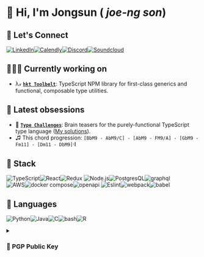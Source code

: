 # 👋 Hi, I'm Jongsun ( *joe-ng son*)

<!-- [![Instagram](https://img.shields.io/badge/Instagram-E4405F?style=for-the-badge&logo=instagram&logoColor=white)](https://www.instagram.com/majorlift/) -->
<!-- github-readme-stats-ncbd-i407e7ist-majorlift.vercel.app -->
<!-- ![github stats](https://github-readme-stats.vercel.app/api?username=majorlift&include_all_commits=true&count_private=true&show_icons=true&theme=transparent&hide_title=true&hide_border=true&hide_rank=true&card_width=200) -->
<!-- ![Top Langs](https://github-readme-stats.vercel.app/api/top-langs/?username=MajorLift&layout=compact&langs_count=8&count_private=true&size_weight=0.5&count_weight=1&hide=roff,html,elixir&theme=transparent&hide_title=true&hide_border=true&card_width=350) -->
<!-- ![MajorLift's GitHub Repository Contribution stats](https://github-contributor-stats.vercel.app/api?username=MajorLift&combine_all_yearly_contributions=true&hide=B) -->

## 🤝 Let's Connect

[![LinkedIn](https://img.shields.io/badge/LinkedIn-0077B5?style=for-the-badge&logo=linkedin&logoColor=white)](https://linkedin.com/in/jongsun-suh)[![Calendly](https://img.shields.io/badge/Calendly-4285F4?style=for-the-badge&logo=googlecalendar&logoColor=white)](https://calendly.com/jongsun-suh)[![Discord](https://img.shields.io/badge/Discord-5865F2?style=for-the-badge&logo=discord&logoColor=white)](https://discordapp.com/users/577783127292772367)[![Soundcloud](https://img.shields.io/badge/SoundCloud-FF3300?style=for-the-badge&logo=soundcloud&logoColor=white)](https://soundcloud.com/major-lift/sets/jongsuns-songs)

<!-- [![Reddit](https://img.shields.io/badge/Reddit-FF4500?style=for-the-badge&logo=discord&logoColor=white)](https://www.reddit.com/user/KnotInKansas/?sort=top) -->

## 🧑🏻‍💻 Currently working on

- λ𝓍 [**`hkt Toolbelt`**](https://github.com/poteat/hkt-toolbelt): TypeScript NPM library for first-class generics and functional, composable type utilities.

<!--
## 💾 Previously worked on

- 👥 [**`Tandem`**](https://github.com/cryptagon): A virtual office and remote conferencing solution — recreating the frictionless flow, ambient awareness, and serendipity of in-person collaboration.

- 🌊 [**`Swell`**](https://github.com/open-source-labs/swell): Desktop testing client for streaming protocols.

- ⽊  [**`React Component Tree`**](https://github.com/hb1998/react-component-tree): VS Code Extension for interactive React component hierarchy visualization.
-->

## 🌟 Latest obsessions
- 🧠 [**`Type Challenges`**](https://github.com/type-challenges/type-challenges): Brain teasers for the purely-functional TypeScript type language ([My solutions](https://github.com/type-challenges/type-challenges/issues/created_by/MajorLift)).
- ♫ This chord progression: `[BbM9 - AbM9/C] - [AbM9 - FM9/A] - [GbM9 - Fm11] - [Dm11 - DbM9]`𝄇

<!-- #### Original Projects
- ☤ [**Caduceus**](https://github.com/MajorLift/Caduceus): *Ideation* - Perform three-way merges without ever leaving VS Code.
- 🎹 [**Banter**](https://github.com/MajorLift/Banter): *Ideation* - Turn-based collaborative music-making — bounce ideas back and forth, not tracks. 
- themed as turn-based game with loop-based session-view DAW, video chat, interactive cursor position sharing, and spectator gallery. 
  - Deployment: Electron client + stream-processing backend.
  - Challenges:
    - Latency compensation between shared playback and live audio feed. 
    - Discourage ensemble performance and incentivize asynchronous collaboration. Phase lock can be physically impossible to achieve over wider distances, due to speed of light being too slow. 
- 🧮 [**Tic-Tac-Toe to Sudoku Challenge**](https://github.com/MajorLift/tictactoe-to-sudoku-challenge): *Ideation* - Evolve a simple tic-tac-toe game into an online multiplayer, multiroom competitive sudoku platform — the real treasure is the technologies we'll learn along the way. 
 -->
<!-- [secure-electron-template](https://github.com/reZach/secure-electron-template) -->
<!-- - 🍄 [RedwoodJS](https://github.com/redwoodjs): *onboarding* -->

<!--  Github Extra Pins  -->
<!-- [![Swell](https://github-readme-stats.vercel.app/api/pin/?username=majorlift&repo=Swell&theme=dracula)](https://github.com/open-source-labs/swell)\ -->
<!-- [![Sapling](https://github-readme-stats.vercel.app/api/pin/?username=majorlift&repo=Sapling&theme=dracula)](https://github.com/oslabs-beta/sapling) -->

## 🥞 Stack

![TypeScript](https://img.shields.io/badge/TypeScript-007ACC?style=for-the-badge&logo=typescript&logoColor=white)![React](https://img.shields.io/badge/React-20232A?style=for-the-badge&logo=react&logoColor=61DAFB)![Redux](https://img.shields.io/badge/Redux-593D88?style=for-the-badge&logo=redux&logoColor=white)
![Node.js](https://img.shields.io/badge/Node.js-43853D?style=for-the-badge&logo=node.js&logoColor=white)![PostgresQL](https://img.shields.io/badge/PostgresQL-316192?style=for-the-badge&logo=postgresql&logoColor=white)![graphql](https://img.shields.io/badge/GraphQL-E10098?style=for-the-badge&logo=graphql&logoColor=white)\
![AWS](https://img.shields.io/badge/AWS-232F3E?style=for-the-badge&logo=amazon-aws&logoColor=white)![docker compose](https://img.shields.io/badge/Docker_Compose-2496ED?style=for-the-badge&logo=docker&logoColor=white)![openapi](https://img.shields.io/badge/OpenAPI-6BA539?style=for-the-badge&logo=openapiinitiative&logoColor=white)
![Eslint](https://img.shields.io/badge/ESLint-4B32C3?style=for-the-badge&logo=Eslint&logoColor=white)![webpack](https://img.shields.io/badge/Webpack-8DD6F9?style=for-the-badge&logo=Webpack&logoColor=white)![babel](https://img.shields.io/badge/Babel-F9DC3E?style=for-the-badge&logo=babel&logoColor=white)

<!--
![electron](https://img.shields.io/badge/Electron-47848F?style=for-the-badge&logo=electron&logoColor=white)![webrtc](https://img.shields.io/badge/WebRTC-4285f4?style=for-the-badge&logo=webrtc&logoColor=white)![next.js](https://img.shields.io/badge/next.js-000000?style=for-the-badge&logo=next.js&logoColor=white)
-->

## 👄 Languages

![Python](https://img.shields.io/badge/Python-F37626?style=for-the-badge&logo=python&logoColor=white)![Java](https://img.shields.io/badge/Java-007396?style=for-the-badge&logo=oracle&logoColor=white)![C](https://img.shields.io/badge/C-00599C?style=for-the-badge&logo=c&logoColor=white)![bash](https://img.shields.io/badge/BASH-4EAA25?style=for-the-badge&logo=gnubash&logoColor=white)![R](https://img.shields.io/badge/R-276DC3?style=for-the-badge&logo=r&logoColor=white)

<!--![JavaScript](https://img.shields.io/badge/JavaScript-F7DF1E?style=for-the-badge&logo=javascript&logoColor=black)![HTML5](https://img.shields.io/badge/HTML5-E34F26?style=for-the-badge&logo=html5&logoColor=white)![CSS3](https://img.shields.io/badge/CSS3-1572B6?style=for-the-badge&logo=css3&logoColor=white)-->

<!-- ## 🌱 I'm learning
- [Understanding Distributed Systems](https://www.amazon.com/Understanding-Distributed-Systems-distributed-applications/dp/1838430202)
- [Microservices Architecture Design Patterns](https://www.udemy.com/course/design-microservices-architecture-with-patterns-principles/)
- [GoF Design Patterns](https://www.amazon.com/Design-Patterns-Object-Oriented-Addison-Wesley-Professional-ebook/dp/B000SEIBB8)
- [Functional Programming Principles in Scala](https://www.coursera.org/learn/scala-functional-programming/)
 -->
<!-- - [![terraform](https://img.shields.io/badge/terraform-7B42BC?style=flat&logo=terraform&logoColor=white)](https://learn.hashicorp.com/collections/terraform/aws) -->

<!-- ![VSCode](https://img.shields.io/badge/VSCode-007acc?style=for-the-badge&logo=visual-studio-code&logoColor=white) -->
<!-- ![git](https://img.shields.io/badge/Git-F05032?style=for-the-badge&logo=Git&logoColor=white) -->
<!-- ![SASS](https://img.shields.io/badge/Sass-CC6699?style=for-the-badge&logo=sass&logoColor=white) -->

<!-- ![Express.js](https://img.shields.io/badge/Express.js-404D59?style=for-the-badge&logo=express&logoColor=white) -->
<!-- ![angular.js](https://img.shields.io/badge/angular.js-E23237?style=for-the-badge&logo=angularjs&logoColor=black) -->
<!-- ![gatsby](https://img.shields.io/badge/gatsby-663399?style=for-the-badge&logo=gatsby&logoColor=white) -->
<!-- ![redwoodjs](https://img.shields.io/badge/redwoodjs-BF4722?style=for-the-badge&logo=redwoodjs&logoColor=white) -->

<!-- ![Tailwind CSS](https://img.shields.io/badge/Tailwind_CSS-38B2AC?style=for-the-badge&logo=tailwind-css&logoColor=white) -->
<!-- ![storybook](https://img.shields.io/badge/Storybook-FF4785?style=for-the-badge&logo=storybook&logoColor=white) -->
<!-- ![mocha](https://img.shields.io/badge/Mocha-8D6748?style=for-the-badge&logo=Mocha&logoColor=white) -->
<!-- ![chai](https://img.shields.io/badge/Chai-A30701?style=for-the-badge&logo=Chai&logoColor=white) -->
<!-- ![jest](https://img.shields.io/badge/Jest-C21325?style=for-the-badge&logo=Jest&logoColor=white)\ -->
<!-- ![prettier](https://img.shields.io/badge/Prettier-F7B93E?style=for-the-badge&logo=prettier&logoColor=white) -->
<!-- ![git kraken](https://img.shields.io/badge/git_kraken-179287?style=for-the-badge&logo=gitkraken&logoColor=white) -->

<!-- ![kubernetes](https://img.shields.io/badge/kubernetes-326CE5?style=for-the-badge&logo=kubernetes&logoColor=white) -->
<!-- ![MongoDB](https://img.shields.io/badge/MongoDB-4EA94B?style=for-the-badge&logo=mongodb&logoColor=white) -->
<!-- ![github actions](https://img.shields.io/badge/Github_Actions-2088FF?style=for-the-badge&logo=githubactions&logoColor=white) -->
<!-- ![heroku](https://img.shields.io/badge/Heroku-430098?style=for-the-badge&logo=heroku&logoColor=white) -->
<!-- ![lets_encrypt](https://img.shields.io/badge/Let's_Encrypt-003A70?style=for-the-badge&logo=letsencrypt&logoColor=white) -->

<!-- ![apache kafka](https://img.shields.io/badge/apache_kafka-231F20?style=for-the-badge&logo=apachekafka&logoColor=white) -->
<!-- ![apache cassandra](https://img.shields.io/badge/apache_cassandra-1287B1?style=for-the-badge&logo=apachecassandra&logoColor=white) -->

<!-- ![jupyter](https://img.shields.io/badge/Jupyter-F37626?style=for-the-badge&logo=jupyter&logoColor=white) -->
<!-- ![numpy](https://img.shields.io/badge/Numpy-013243?style=for-the-badge&logo=numpy&logoColor=white) -->
<!-- ![pandas](https://img.shields.io/badge/Pandas-150458?style=for-the-badge&logo=pandas&logoColor=white) -->
<!-- ![scikit-learn](https://img.shields.io/badge/Scikit_Learn-F7931E?style=for-the-badge&logo=scikit-learn&logoColor=white) -->

<!-- ![elixir](https://img.shields.io/badge/elixir-4B275F?style=for-the-badge&logo=elixir&logoColor=white) -->
<!-- ![go](https://img.shields.io/badge/go-00ADD8?style=for-the-badge&logo=go&logoColor=white) -->
<!-- ![rust](https://img.shields.io/badge/rust-000000?style=for-the-badge&logo=rust&logoColor=white) -->
<!-- ![solidity](https://img.shields.io/badge/solidity-363636?style=for-the-badge&logo=solidity&logoColor=white) -->

<details>  
  <summary><h3>🔏 PGP Public Key</h3></summary>

```
-----BEGIN PGP PUBLIC KEY BLOCK-----

mQINBGPr8A4BEADG/85+7ZJUEgcTnCpowZLPFF8ZYsSR/j34l+W72KkHF31huAqi
dzmVuaodLTbUuXZaulhXyX177Zkf2W1h2Qo4In9fq5Xj0HF5+hup/rA0jABoS4dK
LMo29C2Fxx9eukXlNkF+lF8MY5UGidWE2Ljv692lJ1lH34L+6I3iR2Uz6j9RoWMf
3EJTAhrYd0bn0+pa4eEgdL+cGTbXqcnV0uzW/k6NiZSR3SeNr2B+8SlS+3J46vNk
oZQwuICQnOIQYLifYyxNFfUAQd/rJYcGVK1OFtYJob3hvbmdHStcFE2t3uTH/ol+
hXtuVIQAWhilc7/eQlnyGfZ765i3vVGPxS/Dqh1q+ssaTFu2mVyTaK13DboS4g5S
w80sIl+URXeJaeqM0zhofxBPqbSNdYj4f2WzS9kq1ArbI16ObSQWt/DiPBB7J6RW
ac4C5dfi2JX8d6F4JmGK7d2BWZnLtzM696GOO65GiHZSN+nu8K35be4PyqjS+6M2
QItfHJhuRkRCq4jmbxkiTwHLiEagZSpDy+S1RK7Aj3r2JUFTHw+3Atu6DsDeMtky
y0v68aDlDPDH9XC/n/rWZcS/G4gEhB7hKm7O7+P9x/6hmkNESmHlbzeRkxb9lB/F
alZ2RLfcxGZTvr9iHdvuHxUj2VUTiVIzPodcJMhcQ9dlRguFYwJZqFHBjwARAQAB
tDlKb25nc3VuIFN1aCA8MzQyMjgwNzMrTWFqb3JMaWZ0QHVzZXJzLm5vcmVwbHku
Z2l0aHViLmNvbT6JAk4EEwEIADgWIQRuvqqihB5ANoFKjJAGIH3klkG8XgUCY+wP
9gIbAwULCQgHAgYVCgkICwIEFgIDAQIeAQIXgAAKCRAGIH3klkG8Xq1cD/wJudEU
l96VNYhmJoINwdubJHR6dhvQdFSU0vP3DUgvnXfoykSj0FLVeiRUWhvOCwGQ3B3N
qHukzbSEj2P8vUjuXn3T6R68pe6v8riN0s1eXH7X9UPkbQJdFbKkX7mz7hc2dI1U
gSJsAbbmYl0IOp846s+BxF0YaR7vYhtLVPvyh7IAT1QgdJdywB2o55xF+wEyuPYB
18JD50TagmW8Buq7f401CH8v3Ex9083A3fX9oNerwoJsURO2hyCHWmBPutTukwWa
5nJOFk8P43sDbKQ6jDa7cErvDcEZKun6DzGtqr0Ut/brlTum8ymSMbng10IbIqcn
r9VqbKtnEg88J4xN3ehsO/o0M2a291JfoxpZB4Q7NXEqeeYax87eT9MMyhQlopdJ
/MHRImaByrfeekk2RMFM5BQY9B1nR6sYh/GazuPz3ztaQq9y1oi13QF50RY2s3kK
E9zEHF1C6pn4MpIlGwZAJIwag17AAWoOGgqpVZdc7sJiOFKBVgVNpaOUqn9ACkJB
YVxiJL6vljEQPC7opBShVPjuYHQz8/yuWkZAtgOVJuTaq/VBXRQE53fD5AQVVI+a
mMP46FZgH+PYeWgGX7uE/rW0j3A/GNh5hmGcWWKZ3DkF7UDUblVARWryBJNBl4qf
kym1klKdorJ8opwsog0B0dHwFPD7dC81Ovnqr7QjSm9uZ3N1biBTdWggPGpvbmdz
dW4uZGV2QGdtYWlsLmNvbT6JAlEEEwEIADsCGwMFCwkIBwIGFQoJCAsCBBYCAwEC
HgECF4AWIQRuvqqihB5ANoFKjJAGIH3klkG8XgUCY+wP9gIZAQAKCRAGIH3klkG8
XlN0D/4/hwx6cGUtXqc/ZitTwH/GCXiP7bUwiPspRRLXqMpjpRUYTcjJZlKh7Hdd
BBpiOTpCv1ilCA2WCUR90eOSbFzE0YkVLAmQVYWgj4M6dHRVVCZk3dEH4OhQ8uWr
X87g9UaJIfsZAlHM56/Xt0UXmzhdFj34tHhsjUiu98THfi7xP4bogZ3qQ7arsE2I
W87yF7so+FT+l0VqMwH1i9erIL5JOA87egup9R9PZpTulQITS3l6L3MbioI/Jp2c
EYb3T3OVryZUib4oG7KQCovGawTg2hKG17nTi2TGWYjcsKtuIxLMhs5Aq3e3yfNh
CzvZeFVeEEwkCZo3FRYqAIP0llPb+oWpER4bYa1FpmTzfSDWC2HxTk/lDN9iF8ZU
f+aPvOfgd5hSSW0VLF6EhG0P2i3GUYO/GDeEyjAFo8SwlpK8qGhYqCYyyxuF24Rs
0fzQuHMUBUACoDKQBfhTtaBzj/pg6xIiQheXU5kYmHxwla1dDqzCynBsXI/vRH6k
qfR3rMpF9rWO2N4L2Drb8mxAk02RR3t+bMyoGPR648/QpfqcpbrCnKaFb31o0lj4
cvoN6FrVgnk4NtFq8DPa7KXOY2cwInQcT+ITPq7EzpXRQwwmVlcqpmC3H+c6vjj/
wEHWA6Gq5lWl3v5enODdWtxKrACA2fMDKhm4SO0i2uJcXa+xWrkCDQRj6/AOARAA
rjzE2xnPn2xJNtwh/G9fA5Vktx38fWriguu4pB4Qp7Iz+NlI8bNzAbb77xJ/l9tt
Ng/fU/GkdavBuMzKeJ1TG4FgTUqRsEZy+qD0VO/hujOKv03etH0LME8MRNX79V5m
uEeyiwpxZXRBDrnTS1LxVgtOo8F+sxN39ztWQ+Cdi+1L0xZ10yEnfeC8xfkKkf5g
YXIIozAaz3K3APqC0H+a7CNoszWsvHmXReL3zEYnma8mxf5jE6KtA5QEE56qYg3n
I7ybLtwJyGCiSZ6TCN2Yx2PZIdjdr89CkvPsu1sLbGqWAYVm4O8Z5dkb/QYUW4x9
fHAk+UHMYLyhU0cRI2SCcCxPc43cwvagST4RT0ijSDul7nnS9RWYq5YDMNrMj9HX
eNrsJHljI8eZXTc8Lp38hC2h1vpYfiUyivdJhFAShTy6ojc6+HCM3xjcuilelBaM
COu0tm4Oq5Sio8iDRv6aEP1SyAnp+if90HEaVFdJ4KI4YGDw3RwwA0Ztuzw64TGM
xeNr0b2BARDD4dGuv0L4hubmMpE+LkcNxuS1zD4413L0Be7+g/l+di9biajLAMm/
UYz+HQNCDiLd8duR0EaMbZ3+WNB99CTWBv2S2LAh0xid4G1BEEVkVXKCOAdyeU1u
3CEb1ILZtay6RjIybYazUxehp0PiqM8ctwA5/axaxh0AEQEAAYkCNgQYAQgAIBYh
BG6+qqKEHkA2gUqMkAYgfeSWQbxeBQJj6/AOAhsMAAoJEAYgfeSWQbxehRIP/1vR
rXlv0ajI+RgHxPXo4JfLlhgPQ44hwJYlynd7wNuDmzZrtHY/JjReG97JKIW237IO
Uhfn13pMQU5J5iq+L968WPeBdLouNJM6zqIA8f9yJltQwApvrvjNy7sA5y5SIWme
U4R/VEaXJG+QvPen5xZK2H8hHxB7XVBGMuFHgyhqBrec2xPaBqZVVPL2nSU0QnBV
j/4DFSWf/vIDLbkZmsigsxLkTfVyqQ4GdJz/sP0BQDL872maNLYiarEz8Osg6NIE
sHggAk7upjTOeq7pMsQyI6gF6RLkdPePt5WAil2fEvwX5RjrzOjEbicVMa0wqskx
G41YbGRJn/CqPzTAf44zB/p2tCg3M348JfZ5xaqGPEN7HFx1iZt+uxVwUKNz2kpw
R21WEXNfCtJN6FEfbH1XYxebpf+v2iJNVt6v64oH5TxNqQLQw49kZ4Qr5nZ4klyJ
9lVBvSJVoKJ1BqkXzIQeQ6C+MG7/iVtSJHiWlotuVuXPsjfCvKM2pJr8sEurOopw
E3JSJVCeSh0MwquDp7pCbijyrL2jM8aScv3xnaFTyjF/r4wowbJ0TMhxSq6cDvo0
SvuQI3jKkOy1EqrBDXhh27zWqnrXbfDJ3CZoOr+JUCaMRbaewo4iweyTK2cn/qFg
3sj5XV0o5B82Dz1fH5jlqrMK51U63BBs9kgbAJgO
=UDIO
-----END PGP PUBLIC KEY BLOCK-----
```

</details>

<!-- ## Storage -->
<!-- ![screencapture-qualified-io-assess-61ddde38dc736b60401cc8cd-challenges-611d064d17eae900115de0fd-2023-03-14-17_21_37](https://user-images.githubusercontent.com/34228073/225991394-50221e38-e7e5-42bc-9f4e-6e1ca3f6af37.png) -->

